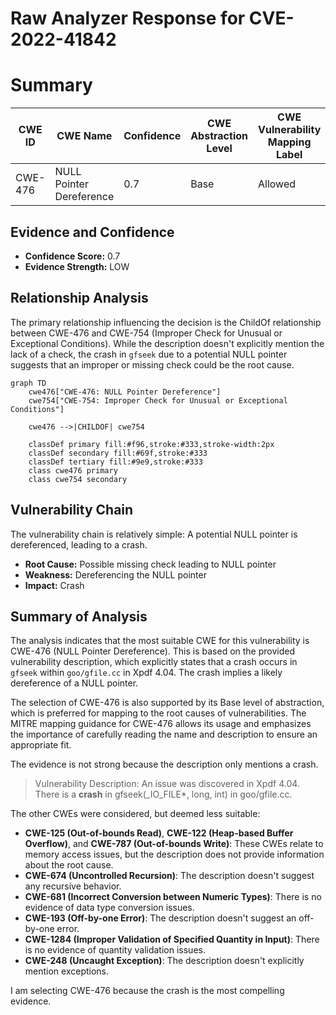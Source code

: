 # Raw Analyzer Response for CVE-2022-41842

# Summary
| CWE ID | CWE Name | Confidence | CWE Abstraction Level | CWE Vulnerability Mapping Label | CWE-Vulnerability Mapping Notes |
|---|---|---|---|---|---|
| CWE-476 | NULL Pointer Dereference | 0.7 | Base | Allowed | Primary CWE |

## Evidence and Confidence

*   **Confidence Score:** 0.7
*   **Evidence Strength:** LOW

## Relationship Analysis
The primary relationship influencing the decision is the ChildOf relationship between CWE-476 and CWE-754 (Improper Check for Unusual or Exceptional Conditions). While the description doesn't explicitly mention the lack of a check, the crash in `gfseek` due to a potential NULL pointer suggests that an improper or missing check could be the root cause.

```mermaid
graph TD
    cwe476["CWE-476: NULL Pointer Dereference"]
    cwe754["CWE-754: Improper Check for Unusual or Exceptional Conditions"]
    
    cwe476 -->|CHILDOF| cwe754
    
    classDef primary fill:#f96,stroke:#333,stroke-width:2px
    classDef secondary fill:#69f,stroke:#333
    classDef tertiary fill:#9e9,stroke:#333
    class cwe476 primary
    class cwe754 secondary
```

## Vulnerability Chain
The vulnerability chain is relatively simple: A potential NULL pointer is dereferenced, leading to a crash.
  - **Root Cause:** Possible missing check leading to NULL pointer
  - **Weakness:** Dereferencing the NULL pointer
  - **Impact:** Crash

## Summary of Analysis
The analysis indicates that the most suitable CWE for this vulnerability is CWE-476 (NULL Pointer Dereference). This is based on the provided vulnerability description, which explicitly states that a crash occurs in `gfseek` within `goo/gfile.cc` in Xpdf 4.04. The crash implies a likely dereference of a NULL pointer.

The selection of CWE-476 is also supported by its Base level of abstraction, which is preferred for mapping to the root causes of vulnerabilities. The MITRE mapping guidance for CWE-476 allows its usage and emphasizes the importance of carefully reading the name and description to ensure an appropriate fit.

The evidence is not strong because the description only mentions a crash.
> Vulnerability Description: An issue was discovered in Xpdf 4.04. There is a **crash** in gfseek(_IO_FILE*, long, int) in goo/gfile.cc.

The other CWEs were considered, but deemed less suitable:

*   **CWE-125 (Out-of-bounds Read)**, **CWE-122 (Heap-based Buffer Overflow)**, and **CWE-787 (Out-of-bounds Write)**: These CWEs relate to memory access issues, but the description does not provide information about the root cause.
*   **CWE-674 (Uncontrolled Recursion)**: The description doesn't suggest any recursive behavior.
*   **CWE-681 (Incorrect Conversion between Numeric Types)**: There is no evidence of data type conversion issues.
*   **CWE-193 (Off-by-one Error)**: The description doesn't suggest an off-by-one error.
*   **CWE-1284 (Improper Validation of Specified Quantity in Input)**: There is no evidence of quantity validation issues.
*   **CWE-248 (Uncaught Exception)**: The description doesn't explicitly mention exceptions.

I am selecting CWE-476 because the crash is the most compelling evidence.